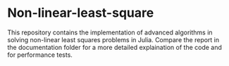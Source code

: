 # Non-linear-least-square
This repository contains the implementation of advanced algorithms in solving non-linear least squares problems in Julia.
Compare the report in the documentation folder for a more detailed explaination of the code and for performance tests.
